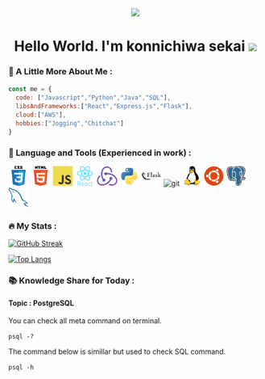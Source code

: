 <div id="header" align="center">
  <img src="https://media.giphy.com/media/M9gbBd9nbDrOTu1Mqx/giphy.gif" width="100"/>
  <h1>
    Hello World. I'm konnichiwa sekai
    <img src="https://media.giphy.com/media/hvRJCLFzcasrR4ia7z/giphy.gif" width="30px"/>
  </h1>
</div>

###  👋 A Little More About Me :

```javascript:introduction.js
const me = {
  code: ["Javascript","Python","Java","SQL"],
  libsAndFrameworks:["React","Express.js","Flask"],
  cloud:["AWS"],
  hobbies:["Jogging","Chitchat"]
}
```

### :hammer: Language and Tools (Experienced in work) :
<div>
<img src="https://raw.githubusercontent.com/devicons/devicon/master/icons/css3/css3-original-wordmark.svg" alt="css3" width="40" height="40"/>
<img src="https://raw.githubusercontent.com/devicons/devicon/master/icons/html5/html5-original-wordmark.svg" alt="html5" width="40" height="40"/>
<img src="https://raw.githubusercontent.com/devicons/devicon/master/icons/javascript/javascript-original.svg" alt="javascript" width="40" height="40"/>
<img src="https://raw.githubusercontent.com/devicons/devicon/master/icons/react/react-original-wordmark.svg" alt="react" width="40" height="40"/>
<img src="https://raw.githubusercontent.com/devicons/devicon/master/icons/redux/redux-original.svg" alt="redux" width="40" height="40"/>
<img src="https://raw.githubusercontent.com/devicons/devicon/master/icons/python/python-original.svg" alt="python" width="40" height="40"/>
<img src="https://raw.githubusercontent.com/devicons/devicon/master/icons/flask/flask-original-wordmark.svg" alt="flask" width="40" height="40"/>
<img src="https://www.vectorlogo.zone/logos/git-scm/git-scm-icon.svg" alt="git" width="40" height="40"/>
<img src="https://raw.githubusercontent.com/devicons/devicon/master/icons/linux/linux-original.svg" alt="linux" width="40" height="40"/>
<img src="https://raw.githubusercontent.com/devicons/devicon/master/icons/ubuntu/ubuntu-plain.svg" alt="ubuntu" width="40" height="40"/>
<img src="https://raw.githubusercontent.com/devicons/devicon/master/icons/postgresql/postgresql-original.svg" alt="postgresql" width="40" height="40"/>
 <img src="https://raw.githubusercontent.com/devicons/devicon/master/icons/mysql/mysql-original.svg" alt="mysql" width="40" height="40"/>
</div>

### :fire: My Stats :
[![GitHub Streak](http://github-readme-streak-stats.herokuapp.com?user=smgcknt-tech&theme=dark&background=000000)](https://git.io/streak-stats)  

[![Top Langs](https://github-readme-stats.vercel.app/api/top-langs/?username=smgcknt-tech&layout=compact&theme=vision-friendly-dark)](https://github.com/anuraghazra/github-readme-stats)


### :books: Knowledge Share for Today :

#### Topic : PostgreSQL

You can check all meta command on terminal.
```
psql -?
```
The command below is simillar but used to check SQL command.
```
psql -h
```

          
